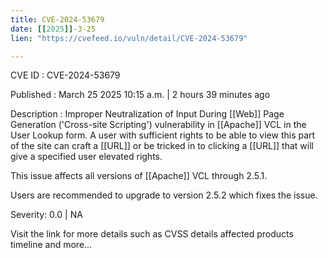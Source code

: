 ```yaml
---
title: CVE-2024-53679
date: [[2025]]-3-25
lien: "https://cvefeed.io/vuln/detail/CVE-2024-53679"

---
```


CVE ID : CVE-2024-53679

Published :  March 25
2025
10:15 a.m. | 2 hours
39 minutes ago

Description : Improper Neutralization of Input During [[Web]] Page Generation ('Cross-site Scripting') vulnerability in [[Apache]] VCL in the User Lookup form. A user with sufficient rights to be able to view this part of the site can craft a [[URL]] or be tricked in to clicking a [[URL]] that will give a specified user elevated rights.



This issue affects all versions of [[Apache]] VCL through 2.5.1.



Users are recommended to upgrade to version 2.5.2
which fixes the issue.

Severity: 0.0 | NA

Visit the link for more details
such as CVSS details
affected products
timeline
and more...
